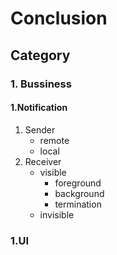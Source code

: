 # Conclusion
## Category

### 1. Bussiness
#### 1.Notification

1. Sender
	- remote
	- local
2. Receiver
	- visible
		- foreground
		- background
		- termination 
	- invisible

### 1.UI
